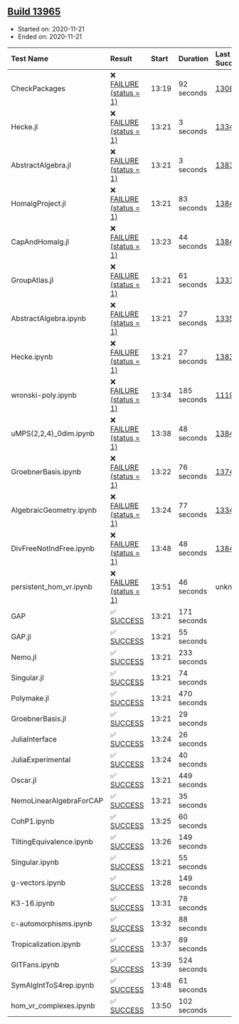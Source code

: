 ## [Build 13965](https://oscarci.mathematik.uni-kl.de/job/oscar/13965/)

* Started on: 2020-11-21
* Ended on: 2020-11-21

| Test Name    | Result | Start | Duration | Last Success | First Failure |
|:-------------|:-------|:------|:---------|:-------------|:--------------|
| CheckPackages | ❌ [FAILURE (status = 1)](https://oscarci.mathematik.uni-kl.de/job/oscar/13965/artifact/logs/build-13965/CheckPackages.log) | 13:19 | 92 seconds | [13085](https://oscarci.mathematik.uni-kl.de/job/oscar/13085/) | [13086](https://oscarci.mathematik.uni-kl.de/job/oscar/13086/) |
| Hecke.jl | ❌ [FAILURE (status = 1)](https://oscarci.mathematik.uni-kl.de/job/oscar/13965/artifact/logs/build-13965/Hecke.jl.log) | 13:21 | 3 seconds | [13341](https://oscarci.mathematik.uni-kl.de/job/oscar/13341/) | [13342](https://oscarci.mathematik.uni-kl.de/job/oscar/13342/) |
| AbstractAlgebra.jl | ❌ [FAILURE (status = 1)](https://oscarci.mathematik.uni-kl.de/job/oscar/13965/artifact/logs/build-13965/AbstractAlgebra.jl.log) | 13:21 | 3 seconds | [13837](https://oscarci.mathematik.uni-kl.de/job/oscar/13837/) | [13838](https://oscarci.mathematik.uni-kl.de/job/oscar/13838/) |
| HomalgProject.jl | ❌ [FAILURE (status = 1)](https://oscarci.mathematik.uni-kl.de/job/oscar/13965/artifact/logs/build-13965/HomalgProject.jl.log) | 13:21 | 83 seconds | [13845](https://oscarci.mathematik.uni-kl.de/job/oscar/13845/) | [13846](https://oscarci.mathematik.uni-kl.de/job/oscar/13846/) |
| CapAndHomalg.jl | ❌ [FAILURE (status = 1)](https://oscarci.mathematik.uni-kl.de/job/oscar/13965/artifact/logs/build-13965/CapAndHomalg.jl.log) | 13:23 | 44 seconds | [13845](https://oscarci.mathematik.uni-kl.de/job/oscar/13845/) | [13846](https://oscarci.mathematik.uni-kl.de/job/oscar/13846/) |
| GroupAtlas.jl | ❌ [FAILURE (status = 1)](https://oscarci.mathematik.uni-kl.de/job/oscar/13965/artifact/logs/build-13965/GroupAtlas.jl.log) | 13:21 | 61 seconds | [13311](https://oscarci.mathematik.uni-kl.de/job/oscar/13311/) | [13312](https://oscarci.mathematik.uni-kl.de/job/oscar/13312/) |
| AbstractAlgebra.ipynb | ❌ [FAILURE (status = 1)](https://oscarci.mathematik.uni-kl.de/job/oscar/13965/artifact/logs/build-13965/AbstractAlgebra.ipynb.log) | 13:21 | 27 seconds | [13355](https://oscarci.mathematik.uni-kl.de/job/oscar/13355/) | [13356](https://oscarci.mathematik.uni-kl.de/job/oscar/13356/) |
| Hecke.ipynb | ❌ [FAILURE (status = 1)](https://oscarci.mathematik.uni-kl.de/job/oscar/13965/artifact/logs/build-13965/Hecke.ipynb.log) | 13:21 | 27 seconds | [13837](https://oscarci.mathematik.uni-kl.de/job/oscar/13837/) | [13838](https://oscarci.mathematik.uni-kl.de/job/oscar/13838/) |
| wronski-poly.ipynb | ❌ [FAILURE (status = 1)](https://oscarci.mathematik.uni-kl.de/job/oscar/13965/artifact/logs/build-13965/wronski-poly.ipynb.log) | 13:34 | 185 seconds | [11192](https://oscarci.mathematik.uni-kl.de/job/oscar/11192/) | [11193](https://oscarci.mathematik.uni-kl.de/job/oscar/11193/) |
| uMPS(2,2,4)_0dim.ipynb | ❌ [FAILURE (status = 1)](https://oscarci.mathematik.uni-kl.de/job/oscar/13965/artifact/logs/build-13965/uMPS-2-2-4-_0dim.ipynb.log) | 13:38 | 48 seconds | [13841](https://oscarci.mathematik.uni-kl.de/job/oscar/13841/) | [13842](https://oscarci.mathematik.uni-kl.de/job/oscar/13842/) |
| GroebnerBasis.ipynb | ❌ [FAILURE (status = 1)](https://oscarci.mathematik.uni-kl.de/job/oscar/13965/artifact/logs/build-13965/GroebnerBasis.ipynb.log) | 13:22 | 76 seconds | [13748](https://oscarci.mathematik.uni-kl.de/job/oscar/13748/) | [13749](https://oscarci.mathematik.uni-kl.de/job/oscar/13749/) |
| AlgebraicGeometry.ipynb | ❌ [FAILURE (status = 1)](https://oscarci.mathematik.uni-kl.de/job/oscar/13965/artifact/logs/build-13965/AlgebraicGeometry.ipynb.log) | 13:24 | 77 seconds | [13341](https://oscarci.mathematik.uni-kl.de/job/oscar/13341/) | [13342](https://oscarci.mathematik.uni-kl.de/job/oscar/13342/) |
| DivFreeNotIndFree.ipynb | ❌ [FAILURE (status = 1)](https://oscarci.mathematik.uni-kl.de/job/oscar/13965/artifact/logs/build-13965/DivFreeNotIndFree.ipynb.log) | 13:48 | 48 seconds | [13845](https://oscarci.mathematik.uni-kl.de/job/oscar/13845/) | [13846](https://oscarci.mathematik.uni-kl.de/job/oscar/13846/) |
| persistent_hom_vr.ipynb | ❌ [FAILURE (status = 1)](https://oscarci.mathematik.uni-kl.de/job/oscar/13965/artifact/logs/build-13965/persistent_hom_vr.ipynb.log) | 13:51 | 46 seconds | unknown | unknown |
| GAP | ✅ [SUCCESS](https://oscarci.mathematik.uni-kl.de/job/oscar/13965/artifact/logs/build-13965/GAP.log) | 13:21 | 171 seconds |  |  |
| GAP.jl | ✅ [SUCCESS](https://oscarci.mathematik.uni-kl.de/job/oscar/13965/artifact/logs/build-13965/GAP.jl.log) | 13:21 | 55 seconds |  |  |
| Nemo.jl | ✅ [SUCCESS](https://oscarci.mathematik.uni-kl.de/job/oscar/13965/artifact/logs/build-13965/Nemo.jl.log) | 13:21 | 233 seconds |  |  |
| Singular.jl | ✅ [SUCCESS](https://oscarci.mathematik.uni-kl.de/job/oscar/13965/artifact/logs/build-13965/Singular.jl.log) | 13:21 | 74 seconds |  |  |
| Polymake.jl | ✅ [SUCCESS](https://oscarci.mathematik.uni-kl.de/job/oscar/13965/artifact/logs/build-13965/Polymake.jl.log) | 13:21 | 470 seconds |  |  |
| GroebnerBasis.jl | ✅ [SUCCESS](https://oscarci.mathematik.uni-kl.de/job/oscar/13965/artifact/logs/build-13965/GroebnerBasis.jl.log) | 13:21 | 29 seconds |  |  |
| JuliaInterface | ✅ [SUCCESS](https://oscarci.mathematik.uni-kl.de/job/oscar/13965/artifact/logs/build-13965/JuliaInterface.log) | 13:24 | 26 seconds |  |  |
| JuliaExperimental | ✅ [SUCCESS](https://oscarci.mathematik.uni-kl.de/job/oscar/13965/artifact/logs/build-13965/JuliaExperimental.log) | 13:24 | 40 seconds |  |  |
| Oscar.jl | ✅ [SUCCESS](https://oscarci.mathematik.uni-kl.de/job/oscar/13965/artifact/logs/build-13965/Oscar.jl.log) | 13:21 | 449 seconds |  |  |
| NemoLinearAlgebraForCAP | ✅ [SUCCESS](https://oscarci.mathematik.uni-kl.de/job/oscar/13965/artifact/logs/build-13965/NemoLinearAlgebraForCAP.log) | 13:21 | 35 seconds |  |  |
| CohP1.ipynb | ✅ [SUCCESS](https://oscarci.mathematik.uni-kl.de/job/oscar/13965/artifact/logs/build-13965/CohP1.ipynb.log) | 13:25 | 60 seconds |  |  |
| TiltingEquivalence.ipynb | ✅ [SUCCESS](https://oscarci.mathematik.uni-kl.de/job/oscar/13965/artifact/logs/build-13965/TiltingEquivalence.ipynb.log) | 13:26 | 149 seconds |  |  |
| Singular.ipynb | ✅ [SUCCESS](https://oscarci.mathematik.uni-kl.de/job/oscar/13965/artifact/logs/build-13965/Singular.ipynb.log) | 13:21 | 55 seconds |  |  |
| g-vectors.ipynb | ✅ [SUCCESS](https://oscarci.mathematik.uni-kl.de/job/oscar/13965/artifact/logs/build-13965/g-vectors.ipynb.log) | 13:28 | 149 seconds |  |  |
| K3-16.ipynb | ✅ [SUCCESS](https://oscarci.mathematik.uni-kl.de/job/oscar/13965/artifact/logs/build-13965/K3-16.ipynb.log) | 13:31 | 78 seconds |  |  |
| c-automorphisms.ipynb | ✅ [SUCCESS](https://oscarci.mathematik.uni-kl.de/job/oscar/13965/artifact/logs/build-13965/c-automorphisms.ipynb.log) | 13:32 | 88 seconds |  |  |
| Tropicalization.ipynb | ✅ [SUCCESS](https://oscarci.mathematik.uni-kl.de/job/oscar/13965/artifact/logs/build-13965/Tropicalization.ipynb.log) | 13:37 | 89 seconds |  |  |
| GITFans.ipynb | ✅ [SUCCESS](https://oscarci.mathematik.uni-kl.de/job/oscar/13965/artifact/logs/build-13965/GITFans.ipynb.log) | 13:39 | 524 seconds |  |  |
| SymAlgIntToS4rep.ipynb | ✅ [SUCCESS](https://oscarci.mathematik.uni-kl.de/job/oscar/13965/artifact/logs/build-13965/SymAlgIntToS4rep.ipynb.log) | 13:48 | 61 seconds |  |  |
| hom_vr_complexes.ipynb | ✅ [SUCCESS](https://oscarci.mathematik.uni-kl.de/job/oscar/13965/artifact/logs/build-13965/hom_vr_complexes.ipynb.log) | 13:50 | 102 seconds |  |  |
